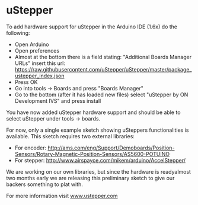 # uStepper
To add hardware support for uStepper in the Arduino IDE (1.6x) do the following:
 - Open Arduino
 - Open preferences
 - Almost at the bottom there is a field stating: "Additional Boards Manager URLs" insert this url: https://raw.githubusercontent.com/uStepper/uStepper/master/package_ustepper_index.json
 - Press OK
 - Go into tools -> Boards and press "Boards Manager"
 - Go to the bottom (after it has loaded new files) select "uStepper by ON Development IVS" and press install

You have now added uStepper hardware support and should be able to select uStepper under tools -> boards.

For now, only a single example sketch showing uSteppers functionalities is available. This sketch requires two external libraries:
 - For encoder: http://ams.com/eng/Support/Demoboards/Position-Sensors/Rotary-Magnetic-Position-Sensors/AS5600-POTUINO
 - For stepper: http://www.airspayce.com/mikem/arduino/AccelStepper/

We are working on our own libraries, but since the hardware is readyalmost two months early we are releasing this preliminary sketch to give our backers something to plat with.

For more information visit www.ustepper.com
